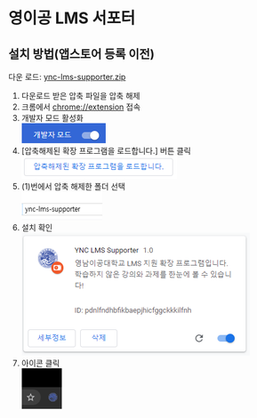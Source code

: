 # 영이공 LMS 서포터
## 설치 방법(앱스토어 등록 이전)
다운 로드: [ync-lms-supporter.zip](https://github.com/960813/ync-lms-supporter/raw/master/ync-lms-supporter.zip)
1. 다운로드 받은 압축 파일을 압축 해제
2. 크롬에서 [chrome://extension](chrome://extension) 접속
3. 개발자 모드 활성화  
    ![](https://github.com/960813/ync-lms-supporter/raw/master/_data/01.png)
4. [압축해제된 확장 프로그램을 로드합니다.] 버튼 클릭  
    ![](https://github.com/960813/ync-lms-supporter/raw/master/_data/02.png)
5. (1)번에서 압축 해제한 폴더 선택  
    ![](https://github.com/960813/ync-lms-supporter/raw/master/_data/03.png)
6. 설치 확인  
    ![](https://github.com/960813/ync-lms-supporter/raw/master/_data/04.png)
7. 아이콘 클릭  
    ![](https://github.com/960813/ync-lms-supporter/raw/master/_data/05.png)
